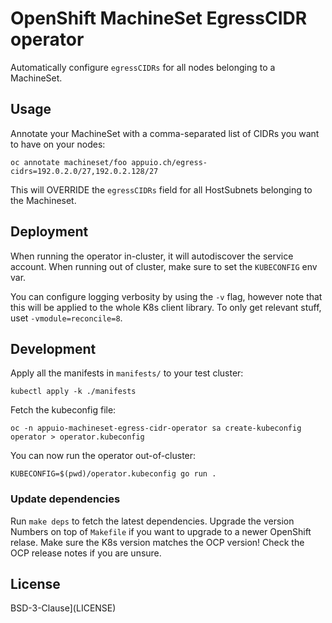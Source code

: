 # OpenShift MachineSet EgressCIDR operator

Automatically configure `egressCIDRs` for all nodes belonging to a MachineSet.

## Usage

Annotate your MachineSet with a comma-separated list of CIDRs you want to have on your nodes:

    oc annotate machineset/foo appuio.ch/egress-cidrs=192.0.2.0/27,192.0.2.128/27

This will OVERRIDE the `egressCIDRs` field for all HostSubnets belonging to the Machineset.


## Deployment

When running the operator in-cluster, it will autodiscover the service account. When running out of cluster, make sure to set the `KUBECONFIG` env var.

You can configure logging verbosity by using the `-v` flag, however note that this will be applied to the whole K8s client library. To only get relevant stuff, uset `-vmodule=reconcile=8`.


## Development

Apply all the manifests in `manifests/` to your test cluster:

    kubectl apply -k ./manifests

Fetch the kubeconfig file:

    oc -n appuio-machineset-egress-cidr-operator sa create-kubeconfig operator > operator.kubeconfig

You can now run the operator out-of-cluster:

    KUBECONFIG=$(pwd)/operator.kubeconfig go run .

### Update dependencies

Run `make deps` to fetch the latest dependencies. Upgrade the version Numbers on top of `Makefile` if you want to upgrade to a newer OpenShift relase. Make sure the K8s version matches the OCP version! Check the OCP release notes if you are unsure.

## License

BSD-3-Clause](LICENSE)
